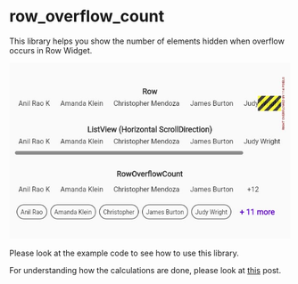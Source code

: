 # row_overflow_count

This library helps you show the number of elements hidden when overflow occurs in Row Widget.

<img src="https://github.com/anilraok/row_overflow_count/raw/master/assets/row-overflow-count.jpg" alt="Network Inspector in Action">

Please look at the example code to see how to use this library.

For understanding how the calculations are done, please look at [this](https://anilraok.com/post/flutter-show-number-of-elements-hidden-when-overflow-occurs-in-row-widget) post.